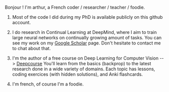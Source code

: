 Bonjour ! I'm arthur, a French coder / researcher / teacher / foodie.

1. Most of the code I did during my PhD is available publicly on this github account.

2. I do research in Continual Learning at DeepMind, where I aim to train large neural networks on continually growing amount of tasks. You can see my work on my [Google Scholar](https://scholar.google.com/citations?user=snwgZBIAAAAJ&hl=en) page. Don't hesitate to contact me to chat about that.

3. I'm the author of a free course on Deep Learning for Computer Vision --> [Deepcourse](https://arthurdouillard.com/deepcourse/)
You'll learn from the basics (backprop) to the latest research done in a wide variety of domains. Each topic has lessons, coding exercices (with hidden solutions), and Anki flashcards.

4. I'm french, of course I'm a foodie.
